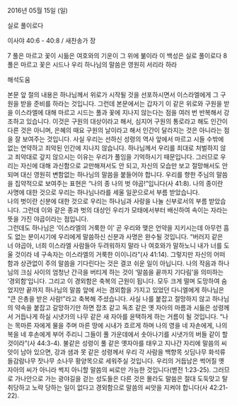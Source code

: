 2016년 05월 15일 (일)

실로 풀이로다



이사야 40:6 - 40:8 / 새찬송가  장


7 풀은 마르고 꽃이 시듦은 여호와의 기운이 그 위에 붊이라 이 백성은 실로 풀이로다
8 풀은 마르고 꽃은 시드나 우리 하나님의 말씀은 영원히 서리라 하라

해석도움





본문 앞 절의 내용은 하나님께서 위로가 시작될 것을 선포하시면서 이스라엘에게 그 구원을 받을 준비를 하라는 것입니다. 그런데 본문에서는 갑자기 이 같은 위로와 구원을 받을 이스라엘에 대해 마르고 시드는 풀과 꽃에 지나지 않는다는 점을 여러 번 반복해서 강조하고 있습니다. 이것은 구원의 대상이라고 해서, 심지어 구원의 통로라고 해도 인간이 다른 것은 아니며, 은혜의 때요 구원의 날이라고 해서 인간이 달라지는 것은 아니라는 점을 잘 보여주는 것입니다. 사실 우리는 선하신 성령의 역사 앞에서 마르고 시들 수밖에 없는 연약하고 죄악된 인간에 지나지 않습니다. 하나님께서 우리를 죄대로 처벌하지 않고 죄악대로 갚지 않으시는 이유는 우리가 풀임을 기억하시기 때문입니다. 
그러므로 우리는 자신에 대해 과신함으로 교만해져서도 안 되고, 자신의 모습만 보고 절망해서도 안 되며 대신 영원히 변함없는 하나님의 말씀을 붙들어야 합니다. 우리를 향한 주님의 말씀을 집약적으로 보여주는 표현은 “나의 종 나의 벗 야곱!”입니다(사 41:8). 
나의 종이란 사명에 대한 것으로 우리는 하나님나라를 세울 일꾼으로서 부름 받았습니다.  
나의 벗이란 신분에 대한 것으로 우리는 하나님과 사랑을 나눌 신부로서의 부름 받았습니다. 그런데 이와 같은 종과 벗의 대상인 우리가 모태에서부터 배신하여 속이는 자라는 뜻을 가진  야곱이라는 점입니다.  
그런데도 하나님은 ‘이스라엘의 거룩한 이’ 곧 우리와 맺은 언약을 지키시는데 아무런 흠도 없는 분이시기에 우리에게 말씀하신 신분과 사명은 완수될 것입니다. 
“버러지 같은 너 야곱아, 너희 이스라엘 사람들아 두려워하지 말라 나 여호와가 말하노니 내가 너를 도울 것이라 네 구속자는 이스라엘의 거룩한 이이니라”(사 41:14).
그렇지만 자신의 어떠함과 상관없이 주의 말씀을 기다린다는 것은 결코 쉬운 일이 아닙니다. 
나의 작음과 하나님의 크심 사이의 엄청난 간극을 버티게 하는 것이 ‘말씀을 끝까지 기다림’을 의미하는 ‘경외함’입니다. 그리고 이 경외함은 축복의 근원이 됩니다. 모두 크게 떨며 도망하여 숨었지만 끝까지 하나님의 말씀 앞에 서는 경외함을 가지고 있었던 다니엘에게 하나님은 “큰 은총을 받은 사람!”라고 축복해 주셨습니다. 
사실 나를 붙잡고 절망하지 않고 하나님의 약속을 붙잡고 갈망하기만 하면 잡초 같고 독초 같은 옛 자아의 마름과 시듦은 성령께서 거듭나게 하실 시냇가의 나무 같은 새 자아를 윤택하게 하는 거름이 될 것입니다. “나는 목마른 자에게 물을 주며 마른 땅에 시내가 흐르게 하며 나의 영을 네 자손에게, 나의 복을 네 후손에게 부어 주리니 그들이 풀 가운데에서 솟아나기를 시냇가의 버들 같이 할 것이라”(사 44:3-4). 불같은 성령이 풀 같은 옛자아를 태우고 지나간 자리에 말씀의 씨앗이 남아 있으면, 강과 샘과 못 같은 성령께서 우리 각 사람을 백향목 싯딤나무 화석류 들감람나무 잣나무 소나무 황양목으로 세워주실 것입니다. 
우리의 거듭남은 썩어질 옛 자아의 씨가 아니라 썩지 아니할 말씀의 씨로만 가능한 것입니다(벧전 1:23-25). 그러므로 가나안으로 가는 광야길을 걷는 성도들은 다른 것은 몰라도 말씀은 절대 도둑맞고 탈취당하고 노략 당하는 일이 없다고 경외함으로 말씀의 씨앗을 지켜야 합니다(사 42:21-22).